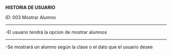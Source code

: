 **HISTORIA DE USUARIO** 

*ID*: 003 Mostrar Alumno

-----------------------------------------------------------------------

-El usuario tendrá la opcion de mostrar alumnos

-----------------------------------------------------------------------
-Se mostrará un alumno según la clase o el dato que el usuario desee
